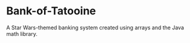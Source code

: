 # Bank-of-Tatooine

 A Star Wars-themed banking system created using arrays and the Java math library.
